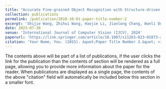```yaml
---
title: "Accurate Fine-grained Object Recognition with Structure-driven Relation Graph Networks"
collection: publications
permalink: /publication/2010-10-01-paper-title-number-2
excerpt: 'Shijie Wang, Zhihui Wang, Haojie Li, Jianlong Chang, Wanli Ouyang, Qi Tian'
date: 2023-07-30
venue: 'International Journal of Computer Vision (IJCV), 2024'
paperurl: 'https://link.springer.com/article/10.1007/s11263-023-01873-z'
citation: 'Your Name, You. (2015). &quot;Paper Title Number 3.&quot; <i>Journal 1</i>. 1(3).'
---
```


The contents above will be part of a list of publications, if the user clicks the link for the publication than the contents of section will be rendered as a full page, allowing you to provide more information about the paper for the reader. When publications are displayed as a single page, the contents of the above "citation" field will automatically be included below this section in a smaller font.
